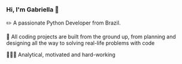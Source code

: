 ### Hi, I'm Gabriella 👋
✏️ A passionate Python Developer from Brazil.

🔭 All coding projects are built from the ground up, from planning and designing all the way to solving real-life problems with code

👩🏻‍💻 Analytical, motivated and hard-working
